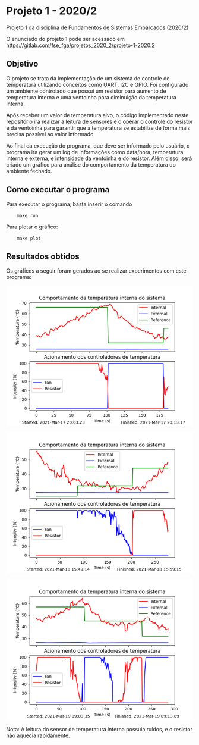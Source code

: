 # Projeto 1 - 2020/2

Projeto 1 da disciplina de Fundamentos de Sistemas Embarcados (2020/2)

O enunciado do projeto 1 pode ser acessado em https://gitlab.com/fse_fga/projetos_2020_2/projeto-1-2020.2

## Objetivo
O projeto se trata da implementação de um sistema de controle de temperatura utilizando conceitos como UART, I2C e GPIO. Foi configurado um ambiente controlado que possui um resistor para aumento de temperatura interna e uma ventoinha para diminuição da temperatura interna.

Após receber um valor de temperatura alvo, o código implementado neste repositório irá realizar a leitura de sensores e o operar o controle do resistor e da ventoinha para garantir que a temperatura se estabilize de forma mais precisa possível ao valor informado.

Ao final da execução do programa, que deve ser informado pelo usuário, o programa ira gerar um log de informações como data/hora, temperatura interna e externa, e intensidade da ventoinha e do resistor. Além disso, será criado um gráfico para análise do comportamento da temperatura do ambiente fechado.

## Como executar o programa
Para executar o programa, basta inserir o comando
```
    make run
```

Para plotar o gráfico:
```
    make plot
```

## Resultados obtidos
Os gráficos a seguir foram gerados ao se realizar experimentos com este programa:

![grafico_exemplo](./utils/grafico_exemplo.png)

![grafico_exemplo2](./utils/grafico_exemplo2.png)

![grafico_exemplo3](./utils/grafico_exemplo3.png)

Nota: A leitura do sensor de temperatura interna possuia ruídos, e o resistor não aquecia rapidamente.
